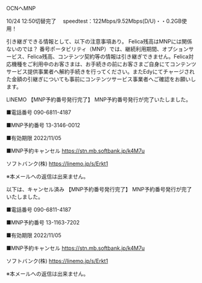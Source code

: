 OCNへMNP

10/24 12:50切替完了
　speedtest：122Mbps/9.52Mbps(D/U)・・0.2GB使用！

引き継ぎできる情報として、以下の注意事項あり。
Felica残高はMNPには関係ないのでは？
番号ポータビリティ（MNP）では、継続利用期間、オプションサービス、Felica残高、コンテンツ契約等の情報は引き継ぎできません。Felica対応機種をご利用中のお客さまは、お手続きの前にお客さまご自身にてコンテンツサービス提供事業者へ解約手続きを行ってください。またEdyにてチャージされた金額の引継ぎについても事前にコンテンツサービス事業者へご確認をお願いします。

LINEMO
【MNP予約番号発行完了】
MNP予約番号発行が完了いたしました。

■電話番号
090-6811-4187

■MNP予約番号
13-3146-0012

■有効期限
2022/11/05

■MNP予約キャンセル
https://stn.mb.softbank.jp/k4M7u

ソフトバンク(株)
https://linemo.jp/s/Erkt1

※本メールへの返信は出来ません。

以下は、キャンセル済み
【MNP予約番号発行完了】
MNP予約番号発行が完了いたしました。

■電話番号
090-6811-4187

■MNP予約番号
13-1163-7202

■有効期限
2022/11/05

■MNP予約キャンセル
https://stn.mb.softbank.jp/k4M7u

ソフトバンク(株)
https://linemo.jp/s/Erkt1

※本メールへの返信は出来ません。